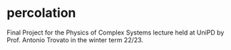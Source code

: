 # percolation
Final Project for the Physics of Complex Systems lecture held at UniPD by Prof. Antonio Trovato in the winter term 22/23.
